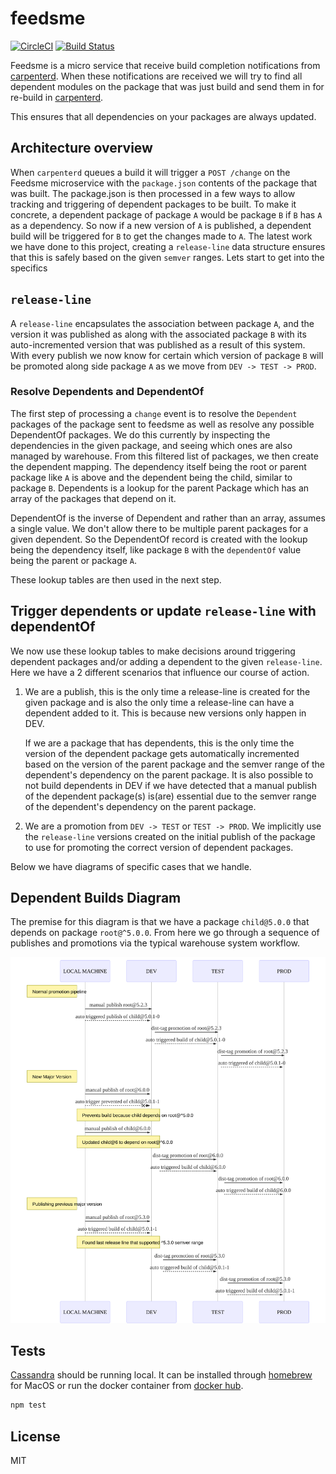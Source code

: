 # feedsme

[![CircleCI](https://circleci.com/gh/godaddy/feedsme.svg?style=svg)](https://circleci.com/gh/godaddy/feedsme)
[![Build Status](https://travis-ci.org/godaddy/feedsme.svg?branch=master)](https://travis-ci.org/godaddy/feedsme)

Feedsme is a micro service that receive build completion notifications
from [carpenterd]. When these notifications are received we will try to find all
dependent modules on the package that was just build and send them in for
re-build in [carpenterd].

This ensures that all dependencies on your packages are always updated.

## Architecture overview

When `carpenterd` queues a build it will trigger a `POST /change` on the Feedsme
microservice with the `package.json` contents of the package that was built. The
package.json is then processed in a few ways to allow tracking and triggering of
dependent packages to be built. To make it concrete, a dependent package of
package `A` would be package `B` if `B` has `A` as a dependency. So now if a new
version of `A` is published, a dependent build will be triggered for `B` to get
the changes made to `A`. The latest work we have done to this project, creating
a `release-line` data structure ensures that this is safely based on the given
`semver` ranges. Lets start to get into the specifics

## `release-line`

A `release-line` encapsulates the association between package `A`, and the
version it was published as along with the associated package `B` with its
auto-incremented version that was published as a result of this system. With
every publish we now know for certain which version of package `B` will be
promoted along side package `A` as we move from `DEV -> TEST -> PROD`.

### Resolve Dependents and DependentOf

The first step of processing a `change` event is to resolve the `Dependent`
packages of the package sent to feedsme as well as resolve any possible
DependentOf packages. We do this currently by inspecting the dependencies in the
given package, and seeing which ones are also managed by warehouse. From this
filtered list of packages, we then create the dependent mapping. The dependency
itself being the root or parent package like `A` is above and the dependent
being the child, similar to package `B`. Dependents is a lookup for the parent
Package which has an array of the packages that depend on it.

DependentOf is the inverse of Dependent and rather than an array, assumes
a single value. We don't allow there to be multiple parent packages for a given
dependent. So the DependentOf record is created with the lookup being the
dependency itself, like package `B` with the `dependentOf` value being the
parent or package `A`.

These lookup tables are then used in the next step.

## Trigger dependents or update `release-line` with dependentOf

We now use these lookup tables to make decisions around triggering dependent
packages and/or adding a dependent to the given `release-line`. Here we have
a 2 different scenarios that influence our course of action.

1. We are a publish, this is the only time a release-line is created for the
   given package and is also the only time a release-line can have a dependent
   added to it. This is because new versions only happen in DEV.

   If we are a package that has dependents, this is the only time the version of
   the dependent package gets automatically incremented based on the version of
   the parent package and the semver range of the dependent's dependency on the
   parent package. It is also possible to not build dependents in DEV if we have
   detected that a manual publish of the dependent package(s) is(are) essential
   due to the semver range of the dependent's dependency on the parent package.

2. We are a promotion from `DEV -> TEST` or `TEST -> PROD`. We implicitly use
   the `release-line` versions created on the initial publish of the package to use
   for promoting the correct version of dependent packages.

Below we have diagrams of specific cases that we handle.

## Dependent Builds Diagram

The premise for this diagram is that we have a package `child@5.0.0` that
depends on package `root@^5.0.0`. From here we go through a sequence of
publishes and promotions via the typical warehouse system workflow.

![Build](./diagram/svg/build.svg)

## Tests

[Cassandra] should be running local. It can be installed through
[homebrew] for MacOS or run the docker container from [docker hub][hub].

```sh
npm test
```

## License
MIT

[carpenterd]: https://github.com/godaddy/carpenterd
[Cassandra]: https://cassandra.apache.org/
[homebrew]: http://brew.sh/
[hub]: https://hub.docker.com/_/cassandra/
